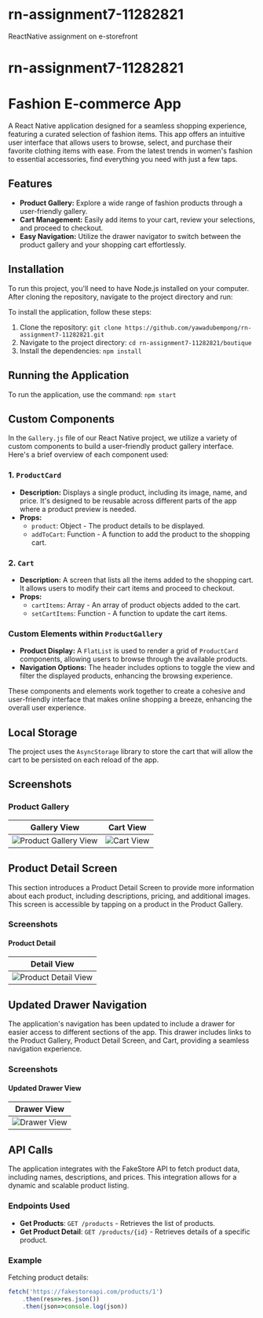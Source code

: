 # rn-assignment7-11282821
ReactNative assignment on e-storefront

# rn-assignment7-11282821

# Fashion E-commerce App

A React Native application designed for a seamless shopping experience, featuring a curated selection of fashion items. This app offers an intuitive user interface that allows users to browse, select, and purchase their favorite clothing items with ease. From the latest trends in women's fashion to essential accessories, find everything you need with just a few taps.

## Features

- **Product Gallery:** Explore a wide range of fashion products through a user-friendly gallery.
- **Cart Management:** Easily add items to your cart, review your selections, and proceed to checkout.
- **Easy Navigation:** Utilize the drawer navigator to switch between the product gallery and your shopping cart effortlessly.

## Installation

To run this project, you'll need to have Node.js installed on your computer. After cloning the repository, navigate to the project directory and run:

To install the application, follow these steps:

1. Clone the repository: `git clone https://github.com/yawadubempong/rn-assignment7-11282821.git`
2. Navigate to the project directory: `cd rn-assignment7-11282821/boutique`
3. Install the dependencies: `npm install`

## Running the Application

To run the application, use the command: `npm start`

## Custom Components

In the `Gallery.js` file of our React Native project, we utilize a variety of custom components to build a user-friendly product gallery interface. Here's a brief overview of each component used:

### 1. `ProductCard`
- **Description:** Displays a single product, including its image, name, and price. It's designed to be reusable across different parts of the app where a product preview is needed.
- **Props:**
  - `product`: Object - The product details to be displayed.
  - `addToCart`: Function - A function to add the product to the shopping cart.

### 2. `Cart`
- **Description:** A screen that lists all the items added to the shopping cart. It allows users to modify their cart items and proceed to checkout.
- **Props:**
  - `cartItems`: Array - An array of product objects added to the cart.
  - `setCartItems`: Function - A function to update the cart items.

### Custom Elements within `ProductGallery`
- **Product Display:** A `FlatList` is used to render a grid of `ProductCard` components, allowing users to browse through the available products.
- **Navigation Options:** The header includes options to toggle the view and filter the displayed products, enhancing the browsing experience.

These components and elements work together to create a cohesive and user-friendly interface that makes online shopping a breeze, enhancing the overall user experience.

## Local Storage 
The project uses the `AsyncStorage` library to store the cart that will allow the cart to be persisted on each reload of the app.

## Screenshots

### Product Gallery

| Gallery View | Cart View |
|--------------|-----------|
| ![Product Gallery View](<WhatsApp Image 2024-07-10 at 08.59.11_ac1e2311.jpg>)| ![Cart View](<WhatsApp Image 2024-07-10 at 08.59.12_a88afd98.jpg>)|

## Product Detail Screen
This section introduces a Product Detail Screen to provide more information about each product, including descriptions, pricing, and additional images. This screen is accessible by tapping on a product in the Product Gallery.

### Screenshots

#### Product Detail

| Detail View |
|-------------|
| ![Product Detail View](<WhatsApp Image 2024-07-10 at 08.59.12_76b0cb3e.jpg>)|

## Updated Drawer Navigation
The application's navigation has been updated to include a drawer for easier access to different sections of the app. This drawer includes links to the Product Gallery, Product Detail Screen, and Cart, providing a seamless navigation experience.

### Screenshots

#### Updated Drawer View

| Drawer View |
|-------------|
| ![Drawer View](<WhatsApp Image 2024-07-10 at 08.59.11_3a63f42f.jpg>) |

## API Calls
The application integrates with the FakeStore API to fetch product data, including names, descriptions, and prices. This integration allows for a dynamic and scalable product listing.

### Endpoints Used
- **Get Products**: `GET /products` - Retrieves the list of products.
- **Get Product Detail**: `GET /products/{id}` - Retrieves details of a specific product.

### Example
Fetching product details:

```javascript
fetch('https://fakestoreapi.com/products/1')
    .then(res=>res.json())
    .then(json=>console.log(json))
